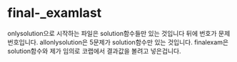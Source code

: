 # final-_examlast

onlysolution으로 시작하는 파일은 solution함수들만 있는 것입니다 뒤에 번호가 문제 번호입니다.
allonlysolution은 5문제가 solution함수만 있는 것입니다.
finalexam은 solution함수와 제가 임의로 코랩에서 결과값을 볼려고 넣은겁니다.
